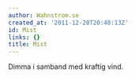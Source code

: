 ```yaml
---
author: Wahnstrom.se
created_at: '2011-12-28T20:48:13Z'
id: Mist
links: {}
title: Mist
---
```


Dimma i samband med kraftig vind.